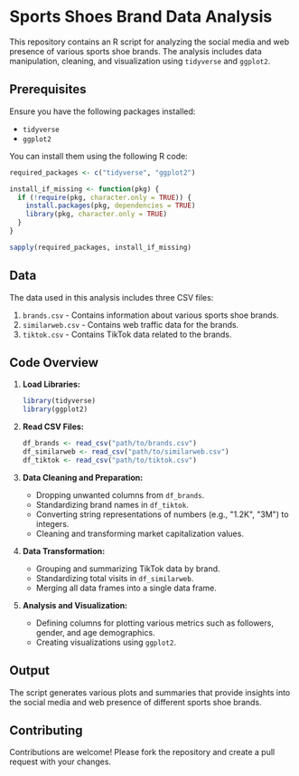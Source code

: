 # Sports Shoes Brand Data Analysis

This repository contains an R script for analyzing the social media and web presence of various sports shoe brands. The analysis includes data manipulation, cleaning, and visualization using `tidyverse` and `ggplot2`.

## Prerequisites

Ensure you have the following packages installed:

- `tidyverse`
- `ggplot2`

You can install them using the following R code:

```R
required_packages <- c("tidyverse", "ggplot2")

install_if_missing <- function(pkg) {
  if (!require(pkg, character.only = TRUE)) {
    install.packages(pkg, dependencies = TRUE)
    library(pkg, character.only = TRUE)
  }
}

sapply(required_packages, install_if_missing)
```

## Data

The data used in this analysis includes three CSV files:

1. `brands.csv` - Contains information about various sports shoe brands.
2. `similarweb.csv` - Contains web traffic data for the brands.
3. `tiktok.csv` - Contains TikTok data related to the brands.

## Code Overview

1. **Load Libraries:**
    ```R
    library(tidyverse)
    library(ggplot2)
    ```

2. **Read CSV Files:**
    ```R
    df_brands <- read_csv("path/to/brands.csv")
    df_similarweb <- read_csv("path/to/similarweb.csv")
    df_tiktok <- read_csv("path/to/tiktok.csv")
    ```

3. **Data Cleaning and Preparation:**
    - Dropping unwanted columns from `df_brands`.
    - Standardizing brand names in `df_tiktok`.
    - Converting string representations of numbers (e.g., "1.2K", "3M") to integers.
    - Cleaning and transforming market capitalization values.

4. **Data Transformation:**
    - Grouping and summarizing TikTok data by brand.
    - Standardizing total visits in `df_similarweb`.
    - Merging all data frames into a single data frame.

5. **Analysis and Visualization:**
    - Defining columns for plotting various metrics such as followers, gender, and age demographics.
    - Creating visualizations using `ggplot2`.

## Output

The script generates various plots and summaries that provide insights into the social media and web presence of different sports shoe brands.

## Contributing

Contributions are welcome! Please fork the repository and create a pull request with your changes.
